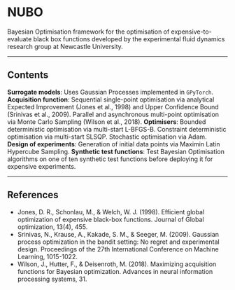# NUBO
Bayesian Optimisation framework for the optimisation of expensive-to-evaluate black box functions developed by the experimental fluid dynamics research group at Newcastle University.

***

## Contents
**Surrogate models**: Uses Gaussian Processes implemented in `GPyTorch`.  
**Acquisition function**: Sequential single-point optimisation via analytical Expected Improvement (Jones et al., 1998) and Upper Confidence Bound (Srinivas et al., 2009). Parallel and asynchronous multi-point optimisation via Monte Carlo Sampling (Wilson et al., 2018). 
**Optimisers**: Bounded deterministic optimisation via multi-start L-BFGS-B. Constraint deterministic optimisation via multi-start SLSQP. Stochastic optimisation via Adam.
**Design of experiments**: Generation of initial data points via Maximin Latin Hypercube Sampling. 
**Synthetic test functions**: Test Bayesian Optimisation algorithms on one of ten synthetic test functions before deploying it for expensive experiments.

***

## References
- Jones, D. R., Schonlau, M., & Welch, W. J. (1998). Efficient global optimization of expensive black-box functions. Journal of Global optimization, 13(4), 455.
- Srinivas, N., Krause, A., Kakade, S. M., & Seeger, M. (2009). Gaussian process optimization in the bandit setting: No regret and experimental design. Proceedings of the 27th International Conference on Machine Learning, 1015-1022.
- Wilson, J., Hutter, F., & Deisenroth, M. (2018). Maximizing acquisition functions for Bayesian optimization. Advances in neural information processing systems, 31.
